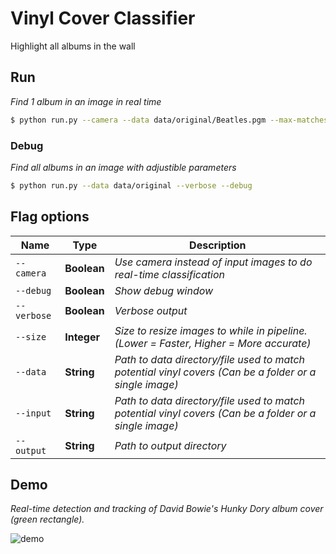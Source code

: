 # Vinyl Cover Classifier

Highlight all albums in the wall

## Run

*Find 1 album in an image in real time*

```bash
$ python run.py --camera --data data/original/Beatles.pgm --max-matches 1
```

### Debug

*Find all albums in an image with adjustible parameters*

```bash
$ python run.py --data data/original --verbose --debug
```

## Flag options

|Name|Type|Description|
|---|---|---|
|`--camera`|**Boolean**|*Use camera instead of input images to do real-time classification*|
|`--debug`|**Boolean**|*Show debug window*|
|`--verbose`|**Boolean**|*Verbose output*|
|`--size`|**Integer**|*Size to resize images to while in pipeline. (Lower = Faster, Higher = More accurate)*|
|`--data`|**String**|*Path to data directory/file used to match potential vinyl covers (Can be a folder or a single image)*|
|`--input`|**String**|*Path to data directory/file used to match potential vinyl covers (Can be a folder or a single image)*|
|`--output`|**String**|*Path to output directory*|


## Demo

*Real-time detection and tracking of David Bowie's Hunky Dory album cover (green rectangle).*

![demo](https://user-images.githubusercontent.com/43364935/162777882-38b2d0c5-8f70-442a-a203-e29104f3ae7b.gif)
